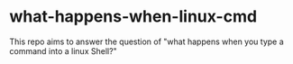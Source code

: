 # what-happens-when-linux-cmd
This repo aims to answer the question of "what happens when you type a command into a linux Shell?"
